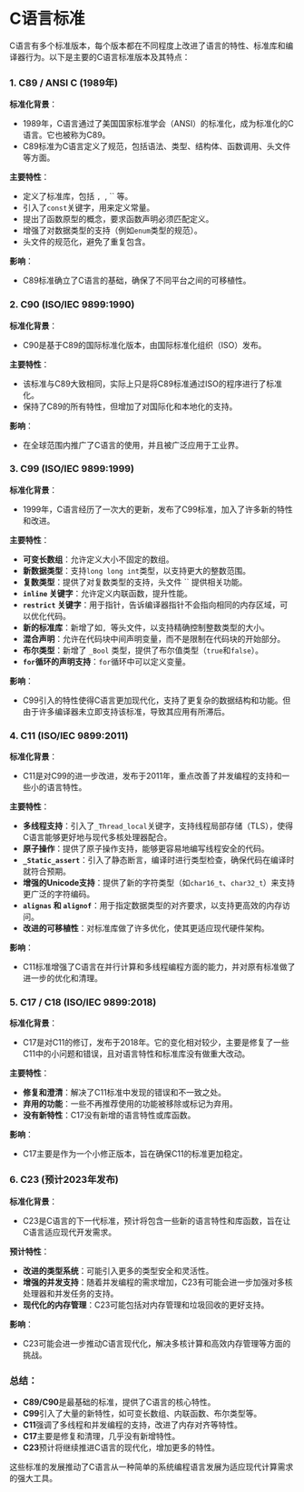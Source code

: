 # C语言标准

C语言有多个标准版本，每个版本都在不同程度上改进了语言的特性、标准库和编译器行为。以下是主要的C语言标准版本及其特点：

### 1. **C89 / ANSI C (1989年)**

**标准化背景**：

- 1989年，C语言通过了美国国家标准学会（ANSI）的标准化，成为标准化的C语言。它也被称为C89。
- C89标准为C语言定义了规范，包括语法、类型、结构体、函数调用、头文件等方面。

**主要特性**：

- 定义了标准库，包括 ``, ``, `` 等。
- 引入了`const`关键字，用来定义常量。
- 提出了函数原型的概念，要求函数声明必须匹配定义。
- 增强了对数据类型的支持（例如`enum`类型的规范）。
- 头文件的规范化，避免了重复包含。

**影响**：

- C89标准确立了C语言的基础，确保了不同平台之间的可移植性。

### 2. **C90 (ISO/IEC 9899:1990)**

**标准化背景**：

- C90是基于C89的国际标准化版本，由国际标准化组织（ISO）发布。

**主要特性**：

- 该标准与C89大致相同，实际上只是将C89标准通过ISO的程序进行了标准化。
- 保持了C89的所有特性，但增加了对国际化和本地化的支持。

**影响**：

- 在全球范围内推广了C语言的使用，并且被广泛应用于工业界。

### 3. **C99 (ISO/IEC 9899:1999)**

**标准化背景**：

- 1999年，C语言经历了一次大的更新，发布了C99标准，加入了许多新的特性和改进。

**主要特性**：

- **可变长数组**：允许定义大小不固定的数组。
- **新数据类型**：支持`long long int`类型，以支持更大的整数范围。
- **复数类型**：提供了对复数类型的支持，头文件 `` 提供相关功能。
- **`inline` 关键字**：允许定义内联函数，提升性能。
- **`restrict` 关键字**：用于指针，告诉编译器指针不会指向相同的内存区域，可以优化代码。
- **新的标准库**：新增了如``, ``等头文件，以支持精确控制整数类型的大小。
- **混合声明**：允许在代码块中间声明变量，而不是限制在代码块的开始部分。
- **布尔类型**：新增了 `_Bool` 类型，提供了布尔值类型（`true`和`false`）。
- **`for`循环的声明支持**：`for`循环中可以定义变量。

**影响**：

- C99引入的特性使得C语言更加现代化，支持了更复杂的数据结构和功能。但由于许多编译器未立即支持该标准，导致其应用有所滞后。

### 4. **C11 (ISO/IEC 9899:2011)**

**标准化背景**：

- C11是对C99的进一步改进，发布于2011年，重点改善了并发编程的支持和一些小的语言特性。

**主要特性**：

- **多线程支持**：引入了`_Thread_local`关键字，支持线程局部存储（TLS），使得C语言能够更好地与现代多核处理器配合。
- **原子操作**：提供了原子操作支持，能够更容易地编写线程安全的代码。
- **`_Static_assert`**：引入了静态断言，编译时进行类型检查，确保代码在编译时就符合预期。
- **增强的Unicode支持**：提供了新的字符类型（如`char16_t`、`char32_t`）来支持更广泛的字符编码。
- **`alignas` 和 `alignof`**：用于指定数据类型的对齐要求，以支持更高效的内存访问。
- **改进的可移植性**：对标准库做了许多优化，使其更适应现代硬件架构。

**影响**：

- C11标准增强了C语言在并行计算和多线程编程方面的能力，并对原有标准做了进一步的优化和清理。

### 5. **C17 / C18 (ISO/IEC 9899:2018)**

**标准化背景**：

- C17是对C11的修订，发布于2018年。它的变化相对较少，主要是修复了一些C11中的小问题和错误，且对语言特性和标准库没有做重大改动。

**主要特性**：

- **修复和澄清**：解决了C11标准中发现的错误和不一致之处。
- **弃用的功能**：一些不再推荐使用的功能被移除或标记为弃用。
- **没有新特性**：C17没有新增的语言特性或库函数。

**影响**：

- C17主要是作为一个小修正版本，旨在确保C11的标准更加稳定。

### 6. **C23 (预计2023年发布)**

**标准化背景**：

- C23是C语言的下一代标准，预计将包含一些新的语言特性和库函数，旨在让C语言适应现代开发需求。

**预计特性**：

- **改进的类型系统**：可能引入更多的类型安全和灵活性。
- **增强的并发支持**：随着并发编程的需求增加，C23有可能会进一步加强对多核处理器和并发任务的支持。
- **现代化的内存管理**：C23可能包括对内存管理和垃圾回收的更好支持。

**影响**：

- C23可能会进一步推动C语言现代化，解决多核计算和高效内存管理等方面的挑战。

### 总结：

- **C89/C90**是最基础的标准，提供了C语言的核心特性。
- **C99**引入了大量的新特性，如可变长数组、内联函数、布尔类型等。
- **C11**强调了多线程和并发编程的支持，改进了内存对齐等特性。
- **C17**主要是修复和清理，几乎没有新增特性。
- **C23**预计将继续推进C语言的现代化，增加更多的特性。

这些标准的发展推动了C语言从一种简单的系统编程语言发展为适应现代计算需求的强大工具。


